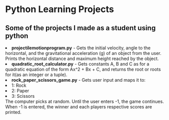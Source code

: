 # Python Learning Projects
<h2>Some of the projects I made as a student using python</h2>
<lo>
  <li><b>projectilemotionprogram.py</b> - Gets the initial velocity, angle to the horizontal, and the gravitational acceleration (g) of an object from the user. Prints the horizontal distance and maximum height reached by the object.</li>

<li><b>quadratic_root_calculator.py</b> - Gets constants A, B and C as for a quadratic equation of the form Ax^2 + Bx + C, and returns the root or roots for it(as an integer or a tuple).</li>

<li><b>rock_paper_scissors_game.py</b> - Gets user input and maps it to:
  <lu>
    <li> 1: Rock </li>
    <li> 2: Paper </li>
    <li> 3: Scissors </li>
  </lu>
  The computer picks at random. Until the user enters -1, the game continues. When -1 is entered, the winner and each players   respective scores are printed.
</li>
</lo>
